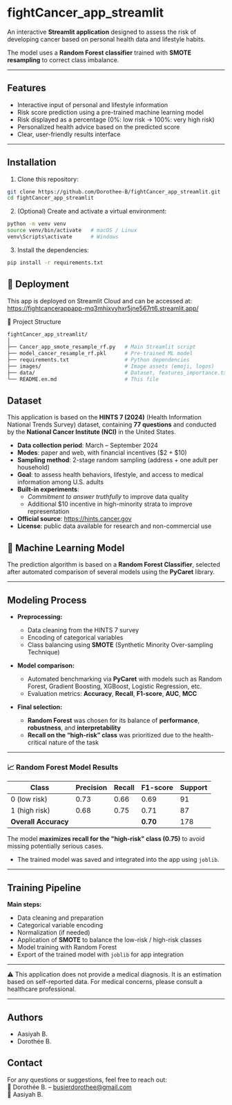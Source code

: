 # fightCancer_app_streamlit

An interactive **Streamlit application** designed to assess the risk of developing cancer based on personal health data and lifestyle habits.

The model uses a **Random Forest classifier** trained with **SMOTE resampling** to correct class imbalance.

---

## Features

- Interactive input of personal and lifestyle information  
- Risk score prediction using a pre-trained machine learning model  
- Risk displayed as a percentage (0%: low risk → 100%: very high risk)  
- Personalized health advice based on the predicted score  
- Clear, user-friendly results interface  

---

## Installation

1. Clone this repository:
```bash
git clone https://github.com/Dorothee-B/fightCancer_app_streamlit.git
cd fightCancer_app_streamlit
```

2. (Optional) Create and activate a virtual environment:
```bash
python -m venv venv
source venv/bin/activate   # macOS / Linux
venv\Scripts\activate      # Windows
````

3. Install the dependencies:
```bash
pip install -r requirements.txt
````

## 🚀 Deployment
This app is deployed on Streamlit Cloud and can be accessed at:
https://fightcancerappapp-mq3mhixvyhxr5jne567rt6.streamlit.app/

📂 Project Structure
```bash
fightCancer_app_streamlit/
│
├── Cancer_app_smote_resample_rf.py   # Main Streamlit script
├── model_cancer_resample_rf.pkl      # Pre-trained ML model
├── requirements.txt                  # Python dependencies
├── images/                           # Image assets (emoji, logos)
├── data/                             # Dataset, features_importance.txt
└── README.en.md                      # This file
```

## Dataset
This application is based on the **HINTS 7 (2024)** (Health Information National Trends Survey) dataset, containing **77 questions** and conducted by the **National Cancer Institute (NCI)** in the United States.

- **Data collection period**: March – September 2024
- **Modes**: paper and web, with financial incentives ($2 + $10)
- **Sampling method**: 2-stage random sampling (address + one adult per household)
- **Goal**: to assess health behaviors, lifestyle, and access to medical information among U.S. adults
- **Built-in experiments**:
  - *Commitment to answer truthfully* to improve data quality
  - Additional $10 incentive in high-minority strata to improve representation
- **Official source**: https://hints.cancer.gov
- **License**: public data available for research and non-commercial use

## 🧠 Machine Learning Model

The prediction algorithm is based on a **Random Forest Classifier**, selected after automated comparison of several models using the **PyCaret** library.

---

## Modeling Process

- **Preprocessing:**
  - Data cleaning from the HINTS 7 survey
  - Encoding of categorical variables
  - Class balancing using **SMOTE** (Synthetic Minority Over-sampling Technique)

- **Model comparison:**
  - Automated benchmarking via **PyCaret** with models such as Random Forest, Gradient Boosting, XGBoost, Logistic Regression, etc.
  - Evaluation metrics: **Accuracy**, **Recall**, **F1-score**, **AUC**, **MCC**

- **Final selection:**
  - **Random Forest** was chosen for its balance of **performance**, **robustness**, and **interpretability**
  - **Recall on the “high-risk” class** was prioritized due to the health-critical nature of the task

---

### 📈 Random Forest Model Results

| Class             | Precision | Recall | F1-score | Support |
|-------------------|-----------|--------|----------|---------|
| 0 (low risk)      | 0.73      | 0.66   | 0.69     | 91      |
| 1 (high risk)     | 0.68      | 0.75   | 0.71     | 87      |
| **Overall Accuracy** |         |        | **0.70** | 178     |

The model **maximizes recall for the "high-risk" class (0.75)** to avoid missing potentially serious cases.

- The trained model was saved and integrated into the app using `joblib`.

---

## Training Pipeline

**Main steps:**

- Data cleaning and preparation  
- Categorical variable encoding  
- Normalization (if needed)  
- Application of **SMOTE** to balance the low-risk / high-risk classes  
- Model training with Random Forest  
- Export of the trained model with `joblib` for app integration  

---

⚠️ This application does not provide a medical diagnosis. It is an estimation based on self-reported data. For medical concerns, please consult a healthcare professional.

---

## Authors  
- Aasiyah B.  
- Dorothée B.

## Contact

For any questions or suggestions, feel free to reach out:  
📧 Dorothée B. – busierdorothee@gmail.com  
📧 Aasiyah B.

